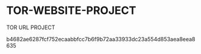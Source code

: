 # TOR-WEBSITE-PROJECT
TOR URL PROJECT


b4682ae6287fcf752ecaabbfcc7b6f9b72aa33933dc23a554d853aea8eea8635
